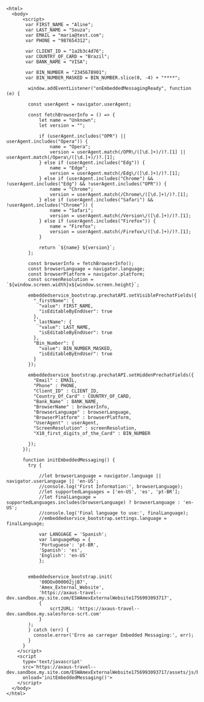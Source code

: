     <html>
      <body>
          <script>
           var FIRST_NAME = "Aline";
           var LAST_NAME = "Souza";
           var EMAIL = "maria@test.com";
           var PHONE = "987654312";
    
           var CLIENT_ID = "1a2b3c4d76";
           var COUNTRY_OF_CARD = "Brazil";
           var BANK_NAME = "VISA";
        
           var BIN_NUMBER = "2345678901";
           var BIN_NUMBER_MASKED = BIN_NUMBER.slice(0, -4) + "****";		
        
            window.addEventListener("onEmbeddedMessagingReady", function (e) {
    
            const userAgent = navigator.userAgent;
            
            const fetchBrowserInfo = () => {
                let name = "Unknown";
                let version = "";
    
                if (userAgent.includes("OPR") || userAgent.includes("Opera")) {
                    name = "Opera";
                    version = userAgent.match(/OPR\/([\d.]+)/)?.[1] || userAgent.match(/Opera\/([\d.]+)/)?.[1];
                } else if (userAgent.includes("Edg")) {
                    name = "Edge";
                    version = userAgent.match(/Edg\/([\d.]+)/)?.[1];
                } else if (userAgent.includes("Chrome") && !userAgent.includes("Edg") && !userAgent.includes("OPR")) {
                    name = "Chrome";
                    version = userAgent.match(/Chrome\/([\d.]+)/)?.[1];
                } else if (userAgent.includes("Safari") && !userAgent.includes("Chrome")) {
                    name = "Safari";
                    version = userAgent.match(/Version\/([\d.]+)/)?.[1];
                } else if (userAgent.includes("Firefox")) {
                    name = "Firefox";
                    version = userAgent.match(/Firefox\/([\d.]+)/)?.[1];
                }
    
                return `${name} ${version}`;
            };
    
            const browserInfo = fetchBrowserInfo();
            const browserLanguage = navigator.language;
            const browserPlatform = navigator.platform;
            const screenResolution = `${window.screen.width}x${window.screen.height}`;
    
            embeddedservice_bootstrap.prechatAPI.setVisiblePrechatFields({
              "_firstName": {
                "value": FIRST_NAME,
                "isEditableByEndUser": true
              },
              "_lastName": {
                "value": LAST_NAME,
                "isEditableByEndUser": true
              },
              "Bin_Number": {
                "value": BIN_NUMBER_MASKED,
                "isEditableByEndUser": true
              }
            });
            
            embeddedservice_bootstrap.prechatAPI.setHiddenPrechatFields({
              "Email" : EMAIL,
              "Phone" : PHONE,
              "Client_ID" : CLIENT_ID,
              "Country_Of_Card" : COUNTRY_OF_CARD,
              "Bank_Name" : BANK_NAME,
              "BrowserName" : browserInfo,
              "BrowserLanguage" : browserLanguage,
              "BrowserPlatform" : browserPlatform,
              "UserAgent" : userAgent,
              "ScreenResolution" : screenResolution,
              "X10_first_digits_of_the_Card" : BIN_NUMBER
                    
            });
          });
    
          function initEmbeddedMessaging() {
            try {
    
                //let browserLanguage = navigator.language || navigator.userLanguage || 'en-US';
                //console.log('First Information:', browserLanguage);
                //let supportedLanguages = ['en-US', 'es', 'pt-BR'];
                //let finalLanguage = supportedLanguages.includes(browserLanguage) ? browserLanguage : 'en-US';
                //console.log('Final language to use:', finalLanguage);
                //embeddedservice_bootstrap.settings.language = finalLanguage;
    
                var LANGUAGE = 'Spanish';
                var languageMap = {
                'Portuguese': 'pt-BR',
                'Spanish': 'es',
                'English': 'en-US'
                };			
    

			embeddedservice_bootstrap.init(
				'00DOx000002jjB7',
				'Amex_External_Website',
				'https://axaus-travel--dev.sandbox.my.site.com/ESWAmexExternalWebsite1756993093717',
				{
					scrt2URL: 'https://axaus-travel--dev.sandbox.my.salesforce-scrt.com'
				}
			);
            } catch (err) {
              console.error('Erro ao carregar Embedded Messaging:', err);
            }
          }
        </script>
		<script 
          type='text/javascript' 
          src='https://axaus-travel--dev.sandbox.my.site.com/ESWAmexExternalWebsite1756993093717/assets/js/bootstrap.min.js' 
          onload='initEmbeddedMessaging()'>
        </script>
      </body>
    </html>
